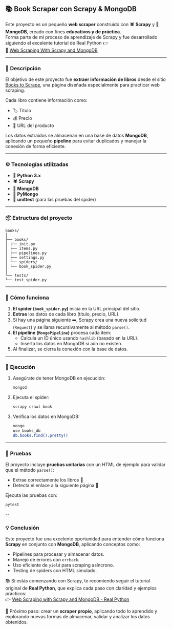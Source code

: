 ## 📚 **Book Scraper con Scrapy & MongoDB**

Este proyecto es un pequeño **web scraper** construido con 🕷️ **Scrapy** y 💾 **MongoDB**, creado con fines **educativos y de práctica**.  
Forma parte de mi proceso de aprendizaje de Scrapy y fue desarrollado siguiendo el excelente tutorial de Real Python 👉  
🔗 [Web Scraping With Scrapy and MongoDB](https://realpython.com/web-scraping-with-scrapy-and-mongodb/#debug-and-test-your-scrapy-web-scraper)

---

### 🚀 **Descripción**

El objetivo de este proyecto fue **extraer información de libros** desde el sitio [Books to Scrape](https://books.toscrape.com/), una página diseñada especialmente para practicar web scraping.

Cada libro contiene información como:
- 🏷️ Título  
- 💰 Precio  
- 🔗 URL del producto  

Los datos extraídos se almacenan en una base de datos **MongoDB**, aplicando un pequeño **pipeline** para evitar duplicados y manejar la conexión de forma eficiente.

---

### ⚙️ **Tecnologías utilizadas**

- 🐍 **Python 3.x**
- 🕷️ **Scrapy**
- 🍃 **MongoDB**
- 🧩 **PyMongo**
- 🧪 **unittest** (para las pruebas del spider)

---

### 📦 **Estructura del proyecto**

```text
books/
│
├── books/
│ ├── init.py
│ ├── items.py
│ ├── pipelines.py
│ ├── settings.py
│ └── spiders/
│ └── book_spider.py
│
└── tests/
└── test_spider.py
```

---

### 🧠 **Cómo funciona**

1. **El spider (`book_spider.py`)** inicia en la URL principal del sitio.  
2. **Extrae** los datos de cada libro (título, precio, URL).  
3. Si hay una página siguiente ➡️, Scrapy crea una nueva solicitud (`Request`) y se llama recursivamente al método `parse()`.  
4. **El pipeline (`MongoPipeline`)** procesa cada item:
   - Calcula un ID único usando `hashlib` (basado en la URL).  
   - Inserta los datos en MongoDB si aún no existen.  
5. Al finalizar, se cierra la conexión con la base de datos.

---

### 🧩 **Ejecución**

1. Asegúrate de tener MongoDB en ejecución:
   ```bash 
   mongod
   ```
2. Ejecuta el spider:
   ```bash 
   scrapy crawl book
   ```
3. Verifica los datos en MongoDB:
   ```bash 
   mongo
   use books_db
   db.books.find().pretty()
   ```

---

### 🧪 **Pruebas**

El proyecto incluye **pruebas unitarias** con un HTML de ejemplo para validar que el método `parse()`:
- Extrae correctamente los libros 🧾  
- Detecta el enlace a la siguiente página 🔄  

Ejecuta las pruebas con:
```bash
pytest
```

--

### 💡 **Conclusión**

Este proyecto fue una excelente oportunidad para entender cómo funciona **Scrapy** en conjunto con **MongoDB**, aplicando conceptos como:
- Pipelines para procesar y almacenar datos.
- Manejo de errores con `errback`.
- Uso eficiente de `yield` para scraping asíncrono.
- Testing de spiders con HTML simulado.

📚 Si estás comenzando con Scrapy, te recomiendo seguir el tutorial original de **Real Python**, que explica cada paso con claridad y ejemplos prácticos:  
👉 [Web Scraping with Scrapy and MongoDB - Real Python](https://realpython.com/web-scraping-with-scrapy-and-mongodb/#debug-and-test-your-scrapy-web-scraper)

🚀 Próximo paso: crear un **scraper propio**, aplicando todo lo aprendido y explorando nuevas formas de almacenar, validar y analizar los datos obtenidos.
